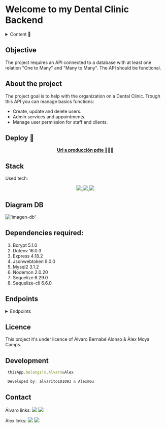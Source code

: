 # Welcome to my Dental Clinic Backend

<details>
  <summary>Content 📝</summary>
  <ol>
    <li><a href="#objective">Objective</a></li>
    <li><a href="#about-the-proyect">About the project</a></li>
    <li><a href="#deploy-🚀">Deploy</a></li>
    <li><a href="#stack">Stack</a></li>
    <li><a href="#diagram DB">Diagram DB</a></li>
    <li><a href="#dependencies-required">Dependencies required</a></li>
    <li><a href="#endpoints">Endpoints</a></li>
    <li><a href="#licence">Licence</a></li>
    <li><a href="#development">Development</a></li>
    <li><a href="#contact">Contact</a></li>
  </ol>
</details>

## Objective
The project requires an API connected to a database with at least one relation "One to Many" and "Many to Many". The API should be functional.

## About the project
The project goal is to help with the organization on a Dental Clinic. Trough this API you can manage basics functions: 

- Create, update and delete users.
- Admin services and appointments.
- Manage user permission for staff and clients.

## Deploy 🚀
<div align="center">
    <a href="https://www.google.com"><strong>Url a producción pdte </strong></a>🚀🚀🚀
</div>

## Stack
Used tech:
<div align="center">
<a href="https://www.expressjs.com/">
    <img src= "https://img.shields.io/badge/express.js-%23404d59.svg?style=for-the-badge&logo=express&logoColor=%2361DAFB"/>
</a>
<a href="https://nodejs.org/es/">
    <img src= "https://img.shields.io/badge/node.js-026E00?style=for-the-badge&logo=node.js&logoColor=white"/>
</a>
<a href="https://developer.mozilla.org/es/docs/Web/JavaScript">
    <img src= "https://img.shields.io/badge/javascipt-EFD81D?style=for-the-badge&logo=javascript&logoColor=black"/>
</a>
 </div>


## Diagram DB
!['imagen-db'](./images/sampleDb.png)

## Dependencies required:
1. Bcrypt 5.1.0
2. Dotenv 16.0.3
3. Express 4.18.2 
4. Jsonwebtoken 9.0.0
5. Mysql2 3.1.2
6. Nodemon 2.0.20
7. Sequelize 6.29.0
8. Sequelize-cli 6.6.0

## Endpoints
<details>
<summary>Endpoints</summary>


    - REGISTER

            POST http://localhost:3000/user
        body:
        ``` js
            {
                "dni_nif": "1245978QR",
                "fullName": "Alvaro Titán",
                "phone": 654789632,
                "email": "kingofsouth@gmail.com",
                "password": "thekingonthesouth",
                "payment": "Efectivo",
                "comments": "un tipo blando",
                "role_id": 1
            }
        ```

    - LOGIN

            POST localhost:3000/login  
        body:
        ``` js
            {
                "email": "kingofsouth@gmail.com",
                "password": "thekingonthesouth"
            }
        ```

    - UPDATE USER

            PUT http://localhost:3000/updateuser
        body:
        ``` js
            {
                "fullName": "Adam",
                "email": "Adam@adam.com",
                "password": "princeofeternia"
            }
        ```

    - NEW APPOINTMENT

            POST http://localhost:3000/users/appointment http://localhost:3000/users/appointment/delete/1
        body:
        ``` js
            {
                "email": "Adan@adam.com",
                "password": "princeofeternia",
                "service_id": 1,
                "user_id": 4,
                "doctor_id": 1,
                "updatedAt": "2023-03-03T15:51:57.538Z",
                "createdAt": "2023-03-03T15:51:57.538Z"
            }
        ```

    - UPDATE APPOINTMENT

            PUT  http://localhost:3000/users/appointment/delete/1
        body:
        ``` js
            {
                "email": "Adan@adam.com",
                "password": "princeofeternia",
                "service_id": 2,
                "user_id": 4,
                "doctor_id": 1,
                "updatedAt": "2023-04-03T15:51:57.538Z",
                "createdAt": "2023-03-03T15:51:57.538Z"
            }
        ```

    - DELETE APPOINTMENT

            POST  http://localhost:3000/users/appointment/delete/1
        body:
        ``` js
            {
                "email": "Adan@adam.com",
                "password": "princeofeternia",
                "service_id": 1,
                "user_id": 4,
                "doctor_id": 1,
                "updatedAt": "2023-03-03T15:51:57.538Z",
                "createdAt": "2023-03-03T15:51:57.538Z"
            }
        ```
    - ENDPOINTS RESTANTES

            POST  http://localhost:3000/users/appointment/delete/1
        body:
        ``` js
            {
                "email": "Adan@adam.com",
                "password": "princeofeternia",
                "service_id": 1,
                "user_id": 4,
                "doctor_id": 1,
                "updatedAt": "2023-03-03T15:51:57.538Z",
                "createdAt": "2023-03-03T15:51:57.538Z"
            }
        ```
</details>

## Licence

This project it's under licence of Álvaro Bernabé Alonso & Àlex Moya Camps.

## Development

``` js
 thisApp.belongsTo.Alvaro&Alex

 Developed by: alvarito101093 & Alexm0u
```  

## Contact
Álvaro links:
<a href = "mailto:alvaro101093@gmail.com"><img src="https://img.shields.io/badge/Gmail-C6362C?style=for-the-badge&logo=gmail&logoColor=white" target="_blank"></a>
<a href="https://www.linkedin.com/in/álvaro-bernabé-alonso-6514a999/" target="_blank"><img src="https://img.shields.io/badge/-LinkedIn-%230077B5?style=for-the-badge&logo=linkedin&logoColor=white" target="_blank"></a>

Àlex links:
<a href = "mailto:alex.moyacamps@gmail.com"><img src="https://img.shields.io/badge/Gmail-C6362C?style=for-the-badge&logo=gmail&logoColor=white" target="_blank"></a>
<a href="https://www.linkedin.com/in/alejandro-moya-camps-5448a477/" target="_blank"><img src="https://img.shields.io/badge/-LinkedIn-%230077B5?style=for-the-badge&logo=linkedin&logoColor=white" target="_blank"></a> 
</p>

<!-- AÑADIR INSTALACIÓN de la APP
